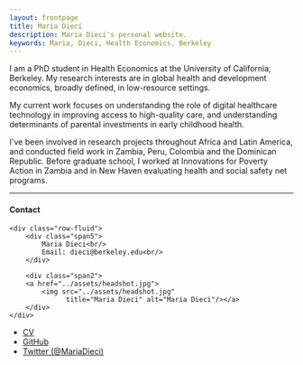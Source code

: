 ```yaml
---
layout: frontpage
title: Maria Dieci
description: Maria Dieci's personal website. 
keywords: Maria, Dieci, Health Economics, Berkeley
---
```

 
I am a PhD student in Health Economics at the University of California, Berkeley. My research interests are in global health and development economics, broadly defined, in low-resource settings. <br /> 

My current work focuses on understanding the role of digital healthcare technology in improving access to high-quality care, and understanding determinants of parental investments in early childhood health.  <br /> 

I've been involved in research projects throughout Africa and Latin America, and conducted field work in Zambia, Peru, Colombia and the Dominican Republic. Before graduate school, I worked at Innovations for Poverty Action in Zambia and in New Haven evaluating health and social safety net programs.

---


<div class="container">
<h4><a name="contact"></a>Contact</h4>

    <div class="row-fluid">
        <div class="span5">
            Maria Dieci<br/>
            Email: dieci@berkeley.edu<br/>
        </div>

        <div class="span2">
        <a href="../assets/headshot.jpg">
            <img src="../assets/headshot.jpg"
                  title="Maria Dieci" alt="Maria Dieci"/></a>
        </div>
    </div>
</div>

<div class="navbar">
  <div class="navbar-inner">
      <ul class="nav">
          <li><a href="{{ BASE_PATH }}/assets/MDieci_CV.pdf">CV</a></li>
          <li><a href="https://github.com/mariadieci">GitHub</a></li>
          <li><a href="https://twitter.com/MariaDieci">Twitter (@MariaDieci)</a></li>
      </ul>
  </div>
</div>